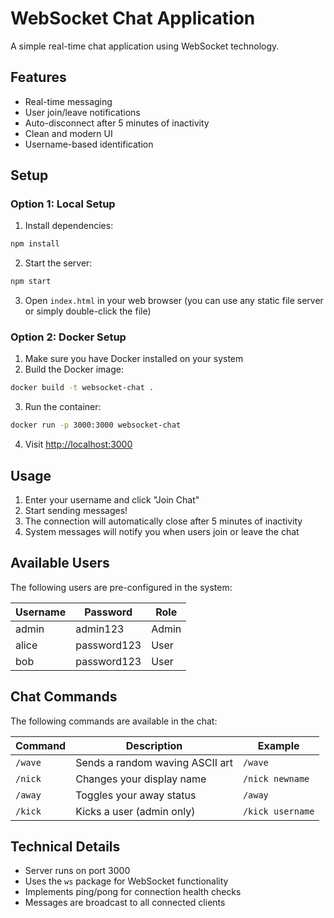 # WebSocket Chat Application

A simple real-time chat application using WebSocket technology.

## Features

- Real-time messaging
- User join/leave notifications
- Auto-disconnect after 5 minutes of inactivity
- Clean and modern UI
- Username-based identification

## Setup

### Option 1: Local Setup

1. Install dependencies:
```bash
npm install
```

2. Start the server:
```bash
npm start
```

3. Open `index.html` in your web browser (you can use any static file server or simply double-click the file)

### Option 2: Docker Setup

1. Make sure you have Docker installed on your system
2. Build the Docker image:
```bash
docker build -t websocket-chat .
```

3. Run the container:
```bash
docker run -p 3000:3000 websocket-chat
```

4. Visit [http://localhost:3000](http://localhost:3000)

## Usage

1. Enter your username and click "Join Chat"
2. Start sending messages!
3. The connection will automatically close after 5 minutes of inactivity
4. System messages will notify you when users join or leave the chat

## Available Users

The following users are pre-configured in the system:

| Username | Password | Role |
|----------|----------|------|
| admin    | admin123 | Admin |
| alice    | password123 | User |
| bob      | password123 | User |

## Chat Commands

The following commands are available in the chat:

| Command | Description | Example |
|---------|-------------|---------|
| `/wave` | Sends a random waving ASCII art | `/wave` |
| `/nick` | Changes your display name | `/nick newname` |
| `/away` | Toggles your away status | `/away` |
| `/kick` | Kicks a user (admin only) | `/kick username` |

## Technical Details

- Server runs on port 3000
- Uses the `ws` package for WebSocket functionality
- Implements ping/pong for connection health checks
- Messages are broadcast to all connected clients